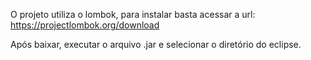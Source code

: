 
O projeto utiliza o lombok, para instalar basta acessar a url: 
https://projectlombok.org/download

Após baixar, executar o arquivo .jar e selecionar o diretório do eclipse.


